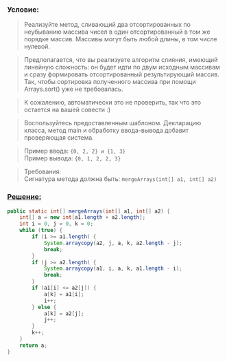 ### Условие:
>Реализуйте метод, сливающий два отсортированных по неубыванию массива чисел 
> в один отсортированный в том же порядке массив. 
> Массивы могут быть любой длины, в том числе нулевой.

>Предполагается, что вы реализуете алгоритм слияния, имеющий линейную сложность: 
> он будет идти по двум исходным массивам и сразу формировать отсортированный результирующий массив. 
> Так, чтобы сортировка полученного массива при помощи Arrays.sort() уже не требовалась.

>К сожалению, автоматически это не проверить, так что это остается на вашей совести :)

>Воспользуйтесь предоставленным шаблоном. Декларацию класса, метод main и обработку ввода-вывода 
> добавит проверяющая система.

>Пример ввода: `{0, 2, 2} и {1, 3}`  
Пример вывода: `{0, 1, 2, 2, 3}`

>Требования:  
>Cигнатура метода должна быть: `mergeArrays(int[] a1, int[] a2)`

### [Решение:]()
```java
public static int[] mergeArrays(int[] a1, int[] a2) {
    int[] a = new int[a1.length + a2.length];
    int i = 0, j = 0, k = 0;
    while (true) {
        if (i >= a1.length) {
            System.arraycopy(a2, j, a, k, a2.length - j);
            break;
        }
        if (j >= a2.length) {
            System.arraycopy(a1, i, a, k, a1.length - i);
            break;
        }
        if (a1[i] <= a2[j]) {
            a[k] = a1[i];
            i++;
        } else {
            a[k] = a2[j];
            j++;
        }
        k++;
    }
    return a;
}
```
